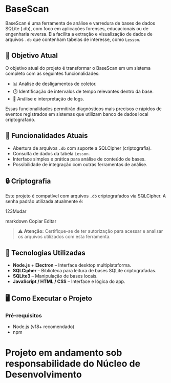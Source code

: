 # BaseScan

BaseScan é uma ferramenta de análise e varredura de bases de dados SQLite (.db), com foco em aplicações forenses, educacionais ou de engenharia reversa. Ela facilita a extração e visualização de dados de arquivos `.db` que contenham tabelas de interesse, como `Lesson`.

## 🎯 Objetivo Atual

O objetivo atual do projeto é transformar o BaseScan em um sistema completo com as seguintes funcionalidades:

- 📊 Análise de desligamentos de coletor.
- ⏱️ Identificação de intervalos de tempo relevantes dentro da base.
- 📁 Análise e interpretação de logs.

Essas funcionalidades permitirão diagnósticos mais precisos e rápidos de eventos registrados em sistemas que utilizam banco de dados local criptografado.

## 🚀 Funcionalidades Atuais

- Abertura de arquivos `.db` com suporte a SQLCipher (criptografia).
- Consulta de dados da tabela `Lesson`.
- Interface simples e prática para análise de conteúdo de bases.
- Possibilidade de integração com outras ferramentas de análise.

## 🔒 Criptografia

Este projeto é compatível com arquivos `.db` criptografados via SQLCipher. A senha padrão utilizada atualmente é:

123Mudar

markdown
Copiar
Editar

> ⚠️ **Atenção:** Certifique-se de ter autorização para acessar e analisar os arquivos utilizados com esta ferramenta.

## 🧰 Tecnologias Utilizadas

- **Node.js** + **Electron** – Interface desktop multiplataforma.
- **SQLCipher** – Biblioteca para leitura de bases SQLite criptografadas.
- **SQLite3** – Manipulação de bases locais.
- **JavaScript / HTML / CSS** – Interface e lógica do app.

## 🖥️ Como Executar o Projeto

### Pré-requisitos

- Node.js (v18+ recomendado)
- npm

# Projeto em andamento sob responsabilidade do Núcleo de Desenvolvimento
